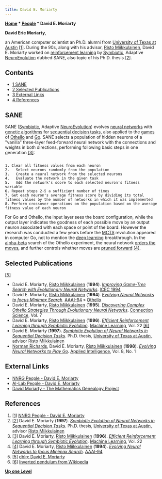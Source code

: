 ```yaml
---
title: David E. Moriarty
---
```

**[Home](Home "Home") * [People](People "People") * David E. Moriarty**

**David Eric Moriarty**,

an American computer scientist an Ph.D. alumni from [University of Texas at Austin](https://en.wikipedia.org/wiki/University_of_Texas_at_Austin) <a id="cite-note-1" href="#cite-ref-1">[1]</a>.
During the 90s, along with his advisor, [Risto Miikkulainen](Risto_Miikkulainen "Risto Miikkulainen"), David E. Moriarty worked on [reinforcement learning](Reinforcement_Learning "Reinforcement Learning") by [Symbiotic](https://en.wikipedia.org/wiki/Symbiosis), Adaptive [NeuroEvolution](https://en.wikipedia.org/wiki/Neuroevolution) dubbed SANE, also topic of his Ph.D. thesis <a id="cite-note-2" href="#cite-ref-2">[2]</a>.

## Contents

- [1 SANE](#sane)
- [2 Selected Publications](#selected-publications)
- [3 External Links](#external-links)
- [4 References](#references)

## SANE

SANE ([Symbiotic](https://en.wikipedia.org/wiki/Symbiosis), Adaptive [NeuroEvolution](https://en.wikipedia.org/wiki/Neuroevolution)) evolves [neural networks](Neural_Networks "Neural Networks") with [genetic algorithms](Genetic_Programming#GeneticAlgorithm "Genetic Programming") for [sequential decision tasks](https://en.wikipedia.org/wiki/Sequential_decision_making),
also applied to the [games](Games "Games") of [Othello](Othello "Othello") and [Go](Go "Go").
SANE selects a population of hidden neurons of a "vanilla" three-layer feed-forward neural network with the connections and weights in both directions,
performing following basic steps in one generation <a id="cite-note-3" href="#cite-ref-3">[3]</a>:

```

1. Clear all fitness values from each neuron
2.   Select neurons randomly from the population
3.   Create a neural network from the selected neurons
4.   Evaluate the network in the given task
5.   Add the network's score to each selected neuron's fitness variable
6. Repeat steps 2-5 a sufficient number of times
7. Get each neuron's average fitness score by dividing its total fitness values by the number of networks in which it was implemented
8. Perform crossover operations on the population based on the average fitness value of each neuron

```

For Go and Othello, the input layer sees the board configuration, while the output layer indicates the goodness of each possible move by an output neuron associated with each space or point of the board.
However the research was conducted a few years before the [MCTS](Monte-Carlo_Tree_Search "Monte-Carlo Tree Search") revolution appeared in computer Go, not to mention the [deep learning](Deep_Learning "Deep Learning") breakthrough.
In the [alpha-beta](Alpha-Beta "Alpha-Beta") search of the Othello experiment, the neural network [orders the moves](Move_Ordering "Move Ordering"), and further controls whether moves are [pruned forward](Pruning "Pruning") <a id="cite-note-4" href="#cite-ref-4">[4]</a>.

## Selected Publications

<a id="cite-note-5" href="#cite-ref-5">[5]</a>

- David E. Moriarty, [Risto Miikkulainen](Risto_Miikkulainen "Risto Miikkulainen") (**1994**). *[Improving Game-Tree Search with Evolutionary Neural Networks](https://ieeexplore.ieee.org/document/349900)*. [ICEC 1994](https://dblp.uni-trier.de/db/conf/icec/icec1994-1.html)
- David E. Moriarty, [Risto Miikkulainen](Risto_Miikkulainen "Risto Miikkulainen") (**1994**). *[Evolving Neural Networks to focus Minimax Search](http://nn.cs.utexas.edu/?moriarty:aaai94)*. [AAAI-94](Conferences#AAAI-94 "Conferences") » [Othello](Othello "Othello")
- David E. Moriarty, [Risto Miikkulainen](Risto_Miikkulainen "Risto Miikkulainen") (**1995**). *[Discovering Complex Othello Strategies Through Evolutionary Neural Networks](http://nn.cs.utexas.edu/?moriarty:connsci95)*. [Connection Science](https://www.scimagojr.com/journalsearch.php?q=24173&tip=sid), Vol. 7
- David E. Moriarty, [Risto Miikkulainen](Risto_Miikkulainen "Risto Miikkulainen") (**1996**). *[Efficient Reinforcement Learning through Symbiotic Evolution](http://nn.cs.utexas.edu/?moriarty:mlj96)*. [Machine Learning](<https://en.wikipedia.org/wiki/Machine_Learning_(journal)>), Vol. 22 <a id="cite-note-6" href="#cite-ref-6">[6]</a>
- David E. Moriarty (**1997**). *[Symbiotic Evolution of Neural Networks in Sequential Decision Tasks](http://nn.cs.utexas.edu/?moriarty:phd97)*. Ph.D. thesis, [University of Texas at Austin](https://en.wikipedia.org/wiki/University_of_Texas_at_Austin), advisor [Risto Miikkulainen](Risto_Miikkulainen "Risto Miikkulainen")
- [Norman Richards](index.php?title=Norman_Richards&action=edit&redlink=1 "Norman Richards (page does not exist)"), David E. Moriarty, [Risto Miikkulainen](Risto_Miikkulainen "Risto Miikkulainen") (**1998**). *[Evolving Neural Networks to Play Go](http://nn.cs.utexas.edu/?richards:apin98)*. [Applied Intelligence](https://www.springer.com/journal/10489), Vol. 8, No. 1

## External Links

- [NNRG People - David E. Moriarty](http://nn.cs.utexas.edu/?moriarty)
- [AI-Lab People - David E. Moriarty](http://www.cs.utexas.edu/users/ai-lab/?moriarty)
- [David Moriarty - The Mathematics Genealogy Project](https://www.mathgenealogy.org/id.php?id=128214)

## References

1. <a id="cite-ref-1" href="#cite-note-1">[1]</a> [NNRG People - David E. Moriarty](http://nn.cs.utexas.edu/?moriarty)
1. <a id="cite-ref-2" href="#cite-note-2">[2]</a> David E. Moriarty (**1997**). *[Symbiotic Evolution of Neural Networks in Sequential Decision Tasks](http://nn.cs.utexas.edu/?moriarty:phd97)*. Ph.D. thesis, [University of Texas at Austin](https://en.wikipedia.org/wiki/University_of_Texas_at_Austin), advisor [Risto Miikkulainen](Risto_Miikkulainen "Risto Miikkulainen")
1. <a id="cite-ref-3" href="#cite-note-3">[3]</a> David E. Moriarty, [Risto Miikkulainen](Risto_Miikkulainen "Risto Miikkulainen") (**1996**). *[Efficient Reinforcement Learning through Symbiotic Evolution](http://nn.cs.utexas.edu/?moriarty:mlj96)*. [Machine Learning](<https://en.wikipedia.org/wiki/Machine_Learning_(journal)>), Vol. 22
1. <a id="cite-ref-4" href="#cite-note-4">[4]</a> David E. Moriarty, [Risto Miikkulainen](Risto_Miikkulainen "Risto Miikkulainen") (**1994**). *[Evolving Neural Networks to focus Minimax Search](http://nn.cs.utexas.edu/?moriarty:aaai94)*. [AAAI-94](Conferences#AAAI-94 "Conferences")
1. <a id="cite-ref-5" href="#cite-note-5">[5]</a> [dblp: David E. Moriarty](https://dblp.uni-trier.de/pers/hd/m/Moriarty:David_E=)
1. <a id="cite-ref-6" href="#cite-note-6">[6]</a> [Inverted pendulum from Wikipedia](https://en.wikipedia.org/wiki/Inverted_pendulum)

**[Up one Level](People "People")**

